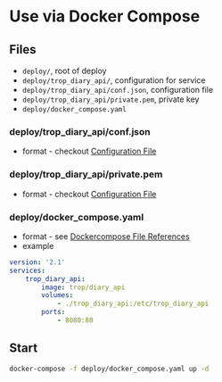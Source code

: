 # Use via Docker Compose

## Files

* `deploy/`, root of deploy
* `deploy/trop_diary_api/`, configuration for service
* `deploy/trop_diary_api/conf.json`, configuration file
* `deploy/trop_diary_api/private.pem`, private key
* `deploy/docker_compose.yaml`

### deploy/trop_diary_api/conf.json

* format - checkout [Configuration File](conf_file.md)

### deploy/trop_diary_api/private.pem

* format - checkout [Configuration File](conf_file.md)

### deploy/docker_compose.yaml

* format - see [Dockercompose File References](https://docs.docker.com/compose/compose-file/)
* example

```yaml
version: '2.1'
services:
    trop_diary_api:
        image: trop/diary_api
        volumes:
            - ./trop_diary_api:/etc/trop_diary_api
        ports:
            - 8080:80
```

## Start

```bash
docker-compose -f deploy/docker_compose.yaml up -d
```
